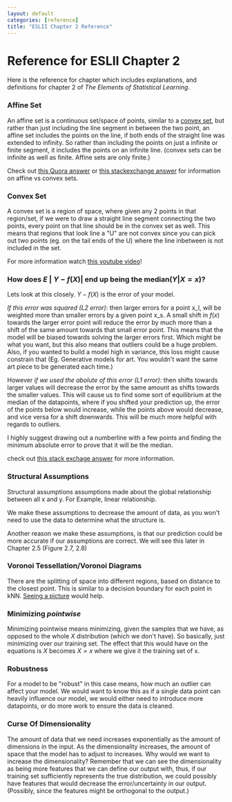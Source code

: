 ```yaml
---
layout: default
categories: [reference]
title: "ESLII Chapter 2 Reference"
---
```

# Reference for ESLII Chapter 2
Here is the reference for chapter which includes explanations, and definitions for chapter 2 of *The Elements of Statistical Learning*.

### <a id="affine_set"></a>Affine Set
An affine set is a continuous set/space of points, similar to a [convex set](#convex_set), but rather than just including the line segment in between the two point, an affine set includes the points on the line, if both ends of the straight line was extended to infinity. So rather than including the points on just a infinite or finite segment, it includes the points on an infinite line. (convex sets can be infinite as well as finite. Affine sets are only finite.)

Check out [this Quora answer](https://www.quora.com/What-the-relationship-between-affine-set-and-convex-set) or [this stackexchange answer](https://math.stackexchange.com/questions/88750/convexity-and-affineness) for information on affine vs convex sets.

### <a id="convex_set"></a>Convex Set
A convex set is a region of space, where given any 2 points in that region/set, if we were to draw a straight line segment connecting the two points, every point on that line should be in the convex set as well. This means that regions that look line a "U" are not convex since you can pick out two points (eg. on the tail ends of the U) where the line inbetween is not included in the set. 

For more information watch [this youtube video](https://www.youtube.com/watch?v=VcTIOQpRG1o)!

### <a id="l1_to_median"></a>How does $E\mathbin{\vert}Y - f(X)\mathbin{\vert}$ end up being the median($Y$\|$X=x$)?
Lets look at this closely. $Y - f(X)$ is the error of your model. 

_If this error was squared (L2 error)_: then larger errors for a point x_l, will be weighted more than smaller errors by a given point x_s. A small shift in $f(x)$ towards the larger error point will reduce the error by much more than a shift of the same amount towards that small error point. This means that the model will be biased towards solving the larger errors first. Which might be what you want, but this also means that outliers could be a huge problem. Also, if you wanted to build a model high in variance, this loss might cause constrain that (Eg. Generative models for art. You wouldn't want the same art piece to be generated each time.)

However _if we used the abolute of this error (L1 error)_: then shifts towards larger values will decrease the error by the same amount as shifts towards the smaller values. This will cause us to find some sort of equilibrium at the median of the datapoints, where if you shifted your prediction up, the error of the points below would increase, while the points above would decrease, and vice versa for a shift downwards. This will be much more helpful with regards to outliers.

I highly suggest drawing out a numberline with a few points and finding the minimum absolute error to prove that it will be the median.

check out [this stack exchage answer](https://stats.stackexchange.com/questions/34613/l1-regression-estimates-median-whereas-l2-regression-estimates-mean) for more information.

### <a id="structural_assumptions"></a>Structural Assumptions
Structural assumptions assumptions made about the global relationship between all x and y. For Example, linear relationship.

We make these assumptions to decrease the amount of data, as you won't need to use the data to determine what the structure is. 

Another reason we make these assumptions, is that our prediction could be more accurate if our assumptions are correct. We will see this later in Chapter 2.5 (Figure 2.7, 2.8)


### <a id="voronoi_tessellation"></a>Voronoi Tessellation/Voronoi Diagrams
There are the splitting of space into different regions, based on distance to the closest point. This is similar to a decision boundary for each point in kNN. [Seeing a picture](https://en.wikipedia.org/wiki/Voronoi_diagram) would help.


### <a id="minimizing_pointwise"></a>Minimizing _pointwise_
Minimizing pointwise means minimizing, given the samples that we have, as opposed to the whole $X$ distribution (which we don't have). So basically, just minimizing over our training set. The effect that this would have on the equations is $X$ becomes $X=x$ where we give it the training set of x.

### <a id="robust"></a>Robustness
For a model to be "robust" in this case means, how much an outlier can affect your model. We would want to know this as if a single data point can heavily influence our model, we would either need to introduce more datapoints, or do more work to ensure the data is cleaned.

### <a id="curse_of_dimensionality"></a>Curse Of Dimensionality
The amount of data that we need increases exponentially as the amount of dimensions in the input. As the dimensionality increases, the amount of space that the model has to adjust to increases. Why would we want to increase the dimensionality? Remember that we can see the dimensionality as being more features that we can define our output with, thus, if our training set sufficiently represents the true distribution, we could possibly have features that would decrease the error/uncertainty in our output. (Possibly, since the features might be orthogonal to the output.)